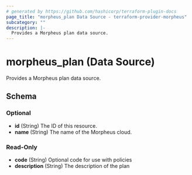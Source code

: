 ```yaml
---
# generated by https://github.com/hashicorp/terraform-plugin-docs
page_title: "morpheus_plan Data Source - terraform-provider-morpheus"
subcategory: ""
description: |-
  Provides a Morpheus plan data source.
---
```


# morpheus_plan (Data Source)

Provides a Morpheus plan data source.



<!-- schema generated by tfplugindocs -->
## Schema

### Optional

- **id** (String) The ID of this resource.
- **name** (String) The name of the Morpheus cloud.

### Read-Only

- **code** (String) Optional code for use with policies
- **description** (String) The description of the plan



